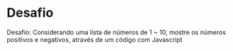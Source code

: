 # Desafio
Desafio: Considerando uma lista de números de 1 ~ 10, mostre os números positivos e negativos, através de um código com Javascript
